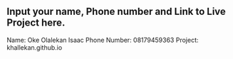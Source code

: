 ## Input your name, Phone number and Link to Live Project here.

Name: Oke Olalekan Isaac
Phone Number: 08179459363
Project: khallekan.github.io
